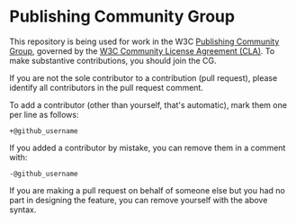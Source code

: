 # Publishing Community Group

This repository is being used for work in the W3C [Publishing Community Group](https://www.w3.org/community/publishingcg/), governed by the [W3C Community License Agreement (CLA)](https://www.w3.org/community/about/agreements/cla/). To make substantive contributions, you should join the CG. 

If you are not the sole contributor to a contribution (pull request), please identify all contributors in the pull request comment.

To add a contributor (other than yourself, that's automatic), mark them one per line as follows:

```
+@github_username
```

If you added a contributor by mistake, you can remove them in a comment with:

```
-@github_username
```

If you are making a pull request on behalf of someone else but you had no part in designing the feature, you can remove yourself with the above syntax.
